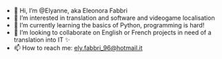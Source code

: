 - 👋 Hi, I’m @Elyanne, aka Eleonora Fabbri
- 👀 I’m interested in translation and software and videogame localisation
- 🌱 I’m currently learning the basics of Python, programming is hard!
- 💞️ I’m looking to collaborate on English or French projects in need of a translation into IT ✨ 
- 📫 How to reach me: ely.fabbri_96@hotmail.it

<!---
Elyanne/Elyanne is a ✨ special ✨ repository because its `README.md` (this file) appears on your GitHub profile.
You can click the Preview link to take a look at your changes.
--->
